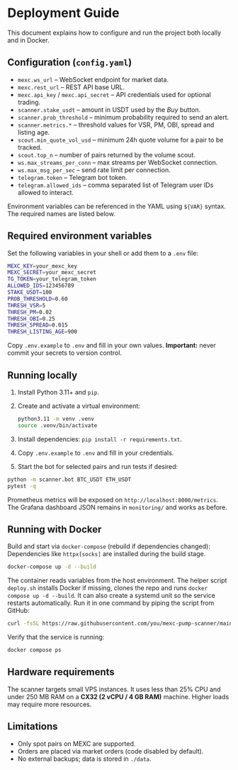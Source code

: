 # Deployment Guide

This document explains how to configure and run the project both locally and in Docker.

## Configuration (`config.yaml`)

- `mexc.ws_url` – WebSocket endpoint for market data.
- `mexc.rest_url` – REST API base URL.
- `mexc.api_key` / `mexc.api_secret` – API credentials used for optional trading.
- `scanner.stake_usdt` – amount in USDT used by the *Buy* button.
- `scanner.prob_threshold` – minimum probability required to send an alert.
- `scanner.metrics.*` – threshold values for VSR, PM, OBI, spread and listing age.
- `scout.min_quote_vol_usd` – minimum 24h quote volume for a pair to be tracked.
- `scout.top_n` – number of pairs returned by the volume scout.
- `ws.max_streams_per_conn` – max streams per WebSocket connection.
- `ws.max_msg_per_sec` – send rate limit per connection.
- `telegram.token` – Telegram bot token.
- `telegram.allowed_ids` – comma separated list of Telegram user IDs allowed to interact.

Environment variables can be referenced in the YAML using `${VAR}` syntax. The required names are listed below.

## Required environment variables

Set the following variables in your shell or add them to a `.env` file:

```bash
MEXC_KEY=your_mexc_key
MEXC_SECRET=your_mexc_secret
TG_TOKEN=your_telegram_token
ALLOWED_IDS=123456789
STAKE_USDT=100
PROB_THRESHOLD=0.60
THRESH_VSR=5
THRESH_PM=0.02
THRESH_OBI=0.25
THRESH_SPREAD=0.015
THRESH_LISTING_AGE=900
```

Copy `.env.example` to `.env` and fill in your own values. **Important:** never commit your secrets to version control.

## Running locally

1. Install Python 3.11+ and `pip`.
2. Create and activate a virtual environment:

   ```bash
   python3.11 -m venv .venv
   source .venv/bin/activate
   ```

3. Install dependencies: `pip install -r requirements.txt`.
4. Copy `.env.example` to `.env` and fill in your credentials.

5. Start the bot for selected pairs and run tests if desired:

```bash
python -m scanner.bot BTC_USDT ETH_USDT
pytest -q
```

Prometheus metrics will be exposed on `http://localhost:8000/metrics`.
The Grafana dashboard JSON remains in `monitoring/` and works as before.

## Running with Docker

Build and start via `docker-compose` (rebuild if dependencies changed):
Dependencies like `httpx[socks]` are installed during the build stage.

```bash
docker-compose up -d --build
```

The container reads variables from the host environment. The helper script
`deploy.sh` installs Docker if missing, clones the repo and runs `docker compose up -d --build`. It can also
create a systemd unit so the service restarts automatically.
Run it in one command by piping the script from GitHub:

```bash
curl -fsSL https://raw.githubusercontent.com/you/mexc-pump-scanner/main/deploy.sh | bash
```

Verify that the service is running:

```bash
docker compose ps
```

## Hardware requirements

The scanner targets small VPS instances. It uses less than 25% CPU and under 250&nbsp;MB RAM on a **CX32 (2 vCPU / 4&nbsp;GB RAM)** machine. Higher loads may require more resources.

## Limitations

- Only spot pairs on MEXC are supported.
- Orders are placed via market orders (code disabled by default).
- No external backups; data is stored in `./data`.
